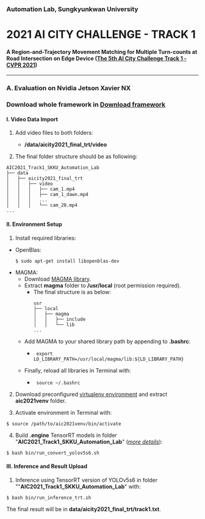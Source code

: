 ### Automation Lab, Sungkyunkwan University
# 2021 AI CITY CHALLENGE - TRACK 1

#### A Region-and-Trajectory Movement Matching for Multiple Turn-counts at Road Intersection on Edge Device ([The 5th AI City Challenge Track 1 - CVPR 2021](https://www.aicitychallenge.org/2021-challenge-tracks/))



---
### A. Evaluation on Nvidia Jetson Xavier NX

### Download whole framework in [Download framework](https://o365skku-my.sharepoint.com/:u:/g/personal/duongtran_o365_skku_edu/EVqRPiGVYX5HukS0EVnDPw0BzuAWnr67Vo3p-dPeuxoTvg?e=SPreAg)

#### I. Video Data Import

1. Add video files to both folders:
   - **/data/aicity2021_final_trt/video**
   

2. The final folder structure should be as following:

```
AIC2021_Track1_SKKU_Automation_Lab
├── data
│   ├── aicity2021_final_trt
│   │   ├── video
│   │   │   ├── cam_1.mp4
│   │   │   ├── cam_1_dawn.mp4
│   │   │   ...
│   │   │   └── cam_20.mp4
...
```

#### II. Environment Setup

1. Install required libraries:

* OpenBlas: 
   ```shell  
   $ sudo apt-get install libopenblas-dev
   ```
* MAGMA: 
   * Download [MAGMA library](https://o365skku-my.sharepoint.com/:u:/g/personal/duongtran_o365_skku_edu/EZh8ORGHhwRNp6d1zzTcRUUBZJkl48K4jXBL_ZeqJ0uf-g?e=WYrawP).
   * Extract **magma** folder to **/usr/local** (root permission required).
      * The final structure is as below:
         ```
         usr
         ├── local
         │   ├── magma
         │   │   ├── include
         │   │   └── lib
         ...
        ```
   * Add MAGMA to your shared library path by appending to **.bashrc**:
      * ```shell
         export LD_LIBRARY_PATH=/usr/local/magma/lib:${LD_LIBRARY_PATH}
        ```
   * Finally, reload all libraries in Terminal with:
      * ```shell
         source ~/.bashrc
        ```   

2. Download preconfigured [virtualenv environment](https://o365skku-my.sharepoint.com/:u:/g/personal/duongtran_o365_skku_edu/EdIjzexL9Q9Kiy_fZecUyu8BrW-cC1Q66E31vIP6QqbCwA?e=H5gBfV) and extract **aic2021venv** folder.


3. Activate environment in Terminal with:

```shell
$ source /path/to/aic2021venv/bin/activate
```

4. Build **.engine** TensorRT models in folder "**AIC2021_Track1_SKKU_Automation_Lab**" (*[more details](https://github.com/wang-xinyu/tensorrtx/tree/master/yolov5#how-to-run-yolov5s-as-example)*):

```shell
$ bash bin/run_convert_yolov5s6.sh
```

#### III. Inference and Result Upload

1. Inference using TensorRT version of YOLOv5s6 in folder ""**AIC2021_Track1_SKKU_Automation_Lab**" with:

```shell
$ bash bin/run_inference_trt.sh
```

The final result will be in **data/aicity2021_final_trt/track1.txt**.

